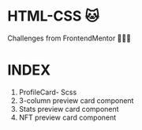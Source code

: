 # HTML-CSS 🐱
Challenges from FrontendMentor 
👩‍💻🐱
# INDEX
1. ProfileCard- Scss
2. 3-column preview card component
3. Stats preview card component
4. NFT preview card component
